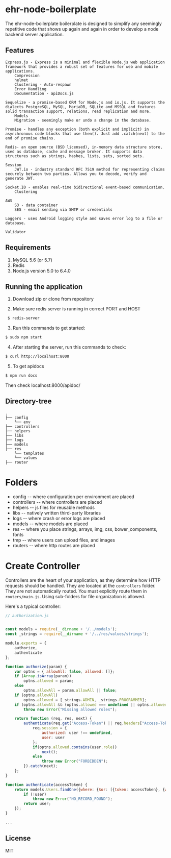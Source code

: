 ehr-node-boilerplate
==================
The ehr-node-boilerplate boilerplate is designed to simplify any seemingly repetitive code that shows up again and again in order to develop a node backend server application.


Features
---
    Express.js - Express is a minimal and flexible Node.js web application framework that provides a robust set of features for web and mobile applications.
        Compression
        helmet
        Clustering - Auto-respawn
        Error Handling
        Documentation - apiDocs.js

    Sequelize - a promise-based ORM for Node.js and io.js. It supports the dialects PostgreSQL, MySQL, MariaDB, SQLite and MSSQL and features solid transaction support, relations, read replication and more.
        Models
        Migration - seemingly make or undo a change in the database.

    Promise - handles any exception (both explicit and implicit) in asynchronous code blocks that use then(). Just add .catch(next) to the end of promise chains.

    Redis- an open source (BSD licensed), in-memory data structure store, used as database, cache and message broker. It supports data structures such as strings, hashes, lists, sets, sorted sets.

    Session
        JWT.io - industry standard RFC 7519 method for representing claims securely between two parties. Allows you to decode, verify and generate JWT.

    Socket.IO - enables real-time bidirectional event-based communication.
        Clustering

    AWS
        S3 - data container
        SES - email sending via SMTP or credentials

    Loggers - uses Android logging style and saves error log to a file or database.

    Validator


Requirements
-----
1. MySQL 5.6 (or 5.7)
2. Redis
3. Node.js version 5.0 to 6.4.0

## Running the application
1. Download zip or clone from repository

2. Make sure redis server is running in correct PORT and HOST
 ```sh
  $ redis-server
  ```
3. Run this commands to get started:
  ```sh
  $ sudo npm start
  ```
4. After starting the server, run this commands to check:
  ```sh
  $ curl http://localhost:8000
  ```
5. To get apidocs
  ```sh
  $ npm run docs
  ```
  Then check localhost:8000/apidoc/

 ## Directory-tree
```
.
├── config
    └── env
├── controllers
├── helpers
├── libs
├── logs
├── models
├── res
    └── templates
    └── values
├── router
```

# Folders
- config -- where configuration per environment are placed
- controllers -- where controllers are placed
- helpers -- js files for reusable methods
- libs -- natively written third-party libraries
- logs -- where crash or error logs are placed
- models -- where models are placed
- res -- where you place strings, arrays, img, css, bower_components, fonts
- tmp -- where users can upload files, and images
- routers -- where http routes are placed

# Create Controller
 Controllers are the heart of your application, as they determine how HTTP requests should be handled. They are located at the `controllers` folder. They are not automatically routed. You must explicitly route them in `routers/main.js`. Using sub-folders for file organization is allowed.

Here's a typical controller:

```javascript
// authorization.js


const models = require(__dirname + '/../models');
const _strings = require(__dirname + '/../res/values/strings');

module.exports = {
    authorize,
    authenticate
};

function authorize(param) {
    var optns = { allowAll: false, allowed: []};
    if (Array.isArray(param))
        optns.allowed = param;
    else
        optns.allowAll = param.allowAll || false;
    if (optns.allowAll)
        optns.allowed = [_strings.ADMIN, _strings.PROGRAMMER];
    if (optns.allowAll && (optns.allowed === undefined || optns.allowed.length === 0))
        throw new Error("Missing allowed roles");

    return function (req, res, next) {
        authenticate(req.get("Access-Token") || req.headers["Access-Token"]).then(function (user) {
            req.session = {
                authorized: user !== undefined,
                user: user
            };
            if(optns.allowed.contains(user.role))
                next();
            else
                throw new Error("FORBIDDEN");
        }).catch(next);
    };
}

function authenticate(accessToken) {
    return models.Users.findOne({where: {$or: [{token: accessToken}, {web_token: accessToken}]}}).then(function (user) {
        if (!user)
            throw new Error("NO_RECORD_FOUND");
        return user;
    });
}

...
```

License
-----
MIT